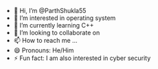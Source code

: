 - 👋 Hi, I’m @ParthShukla55
- 👀 I’m interested in operating system
- 🌱 I’m currently learning C++
- 💞️ I’m looking to collaborate on 
- 📫 How to reach me ...
- 😄 Pronouns: He/Him
- ⚡ Fun fact: I am also interested in cyber security 

<!---
ParthShukla55/ParthShukla55 is a ✨ special ✨ repository because its `README.md` (this file) appears on your GitHub profile.
You can click the Preview link to take a look at your changes.
--->
